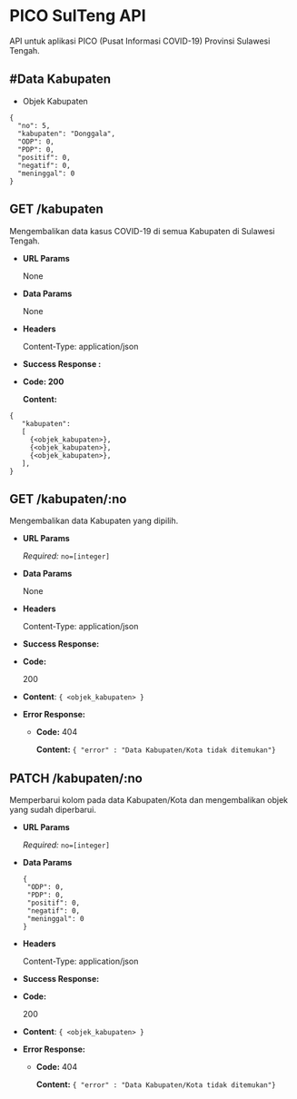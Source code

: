 # PICO SulTeng API

API untuk aplikasi PICO (Pusat Informasi COVID-19) Provinsi Sulawesi Tengah.

## #Data Kabupaten

* Objek Kabupaten

```
{
  "no": 5, 
  "kabupaten": "Donggala",
  "ODP": 0,
  "PDP": 0,
  "positif": 0,
  "negatif": 0,
  "meninggal": 0
}
```

**GET /kabupaten**
----
Mengembalikan data kasus COVID-19 di semua Kabupaten di Sulawesi Tengah.

- **URL Params**
  
  None
- **Data Params**
  
   None

- **Headers**

  Content-Type: application/json

- **Success Response :**
- **Code: 200**

  **Content:**

```
{
   "kabupaten": 
   [
     {<objek_kabupaten>},
     {<objek_kabupaten>},
     {<objek_kabupaten>},
   ],
}
```

**GET /kabupaten/:no**
----

Mengembalikan data Kabupaten yang dipilih.

- **URL Params**
  
  *Required:* `no=[integer]`

- **Data Params**
  
  None

- **Headers**

  Content-Type: application/json

- **Success Response:**
- **Code:** 
  
  200
- **Content**: `{ <objek_kabupaten> }`

- **Error Response:**
  - **Code:** 404

    **Content:**  ``{ "error" : "Data Kabupaten/Kota tidak ditemukan"}``


**PATCH /kabupaten/:no**
----
Memperbarui kolom pada data Kabupaten/Kota dan mengembalikan objek yang sudah diperbarui.

- **URL Params**
  
  *Required:* `no=[integer]`
- **Data Params**
  
  ```
  {
   "ODP": 0,
   "PDP": 0,
   "positif": 0,
   "negatif": 0,
   "meninggal": 0
  }
  ```

- **Headers**

  Content-Type: application/json

- **Success Response:**
- **Code:** 
  
  200
- **Content**: `{ <objek_kabupaten> }`

- **Error Response:**
  - **Code:** 404

    **Content:**  ``{ "error" : "Data Kabupaten/Kota tidak ditemukan"}``
